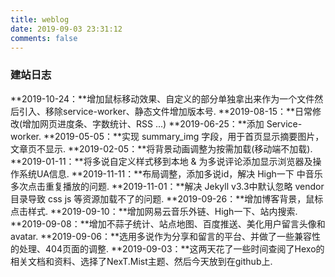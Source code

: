 ```yaml
---
title: weblog
date: 2019-09-03 23:31:12
comments: false
---
```

### 建站日志
**2019-10-24：**增加鼠标移动效果、自定义的部分单独拿出来作为一个文件然后引入、移除service-worker、静态文件增加版本号.
**2019-08-15：**日常修改(增加网页进度条、字数统计、RSS ...)
**2019-06-25：**添加 Service-worker.
**2019-05-05：**实现 summary_img 字段，用于首页显示摘要图片，文章页不显示.
**2019-02-05：**将背景动画调整为按需加载(移动端不加载).
**2019-01-11：**将多说自定义样式移到本地 & 为多说评论添加显示浏览器及操作系统UA信息.
**2019-11-11：**布局调整，添加多说id，解决 High一下 中音乐多次点击重复播放的问题.
**2019-11-01：**解决 Jekyll v3.3中默认忽略 vendor 目录导致 css js 等资源加载不了的问题.
**2019-09-26：**增加博客背景，鼠标点击样式.
**2019-09-10：**增加网易云音乐外链、High一下、站内搜索.
**2019-09-08：**增加不蒜子统计、站点地图、百度推送、美化用户留言头像和avatar.
**2019-09-06：**选用多说作为分享和留言的平台、并做了一些兼容性的处理、404页面的调整.
**2019-09-03：**这两天花了一些时间查阅了Hexo的相关文档和资料、选择了NexT.Mist主题、然后今天放到在github上.